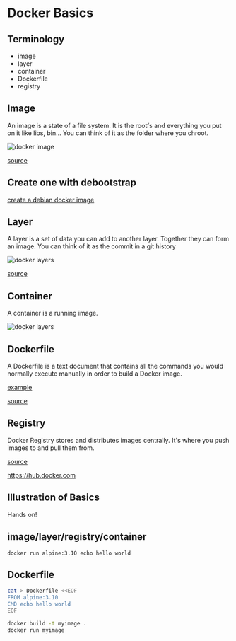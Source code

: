 # Docker Basics



## Terminology

 - image
 - layer
 - container
 - Dockerfile
 - registry 


## Image

An image is a state of a file system.
It is the rootfs and everything you put on it like libs, bin...
You can think of it as the folder where you chroot.


![docker image](/images/docker-filesystems-debian.png)

[source](http://docs.docker.com/terms/image/)


## Create one with debootstrap

[create a debian docker image](https://docs.docker.com/develop/develop-images/baseimages/)


## Layer

A layer is a set of data you can add to another layer.
Together they can form an image.
You can think of it as the commit in a git history


![docker layers](/images/docker-filesystems-multilayer.png)

[source](http://docs.docker.com/terms/layer/#layer)


## Container

A container is a running image.


![docker layers](/images/docker-filesystems-multilayer.png)


## Dockerfile

A Dockerfile is a text document that contains all the commands you would normally execute manually in order to build a Docker image.

[example](https://github.com/indiehosters/docker-git/blob/master/Dockerfile)

[source](https://docs.docker.com/engine/reference/builder/)


## Registry

Docker Registry stores and distributes images centrally. It's where you push images to and pull them from.

[source](https://docs.docker.com/registry/)


https://hub.docker.com



## Illustration of Basics

Hands on!


## image/layer/registry/container

```
docker run alpine:3.10 echo hello world
```


## Dockerfile

```bash
cat > Dockerfile <<EOF
FROM alpine:3.10
CMD echo hello world
EOF

docker build -t myimage .
docker run myimage
```
